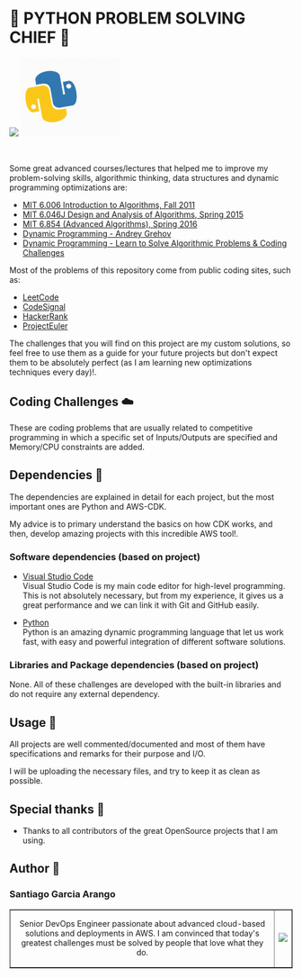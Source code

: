 # :snake: PYTHON PROBLEM SOLVING CHIEF :snake:

<img src="assets/CodingGIF.gif" width=35%> <img src="assets/PythonGIF.gif" width=35%>

<br>

Some great advanced courses/lectures that helped me to improve my problem-solving skills, algorithmic thinking, data structures and dynamic programming optimizations are:

- [MIT 6.006 Introduction to Algorithms, Fall 2011](https://youtube.com/playlist?list=PLUl4u3cNGP61Oq3tWYp6V_F-5jb5L2iHb)
- [MIT 6.046J Design and Analysis of Algorithms, Spring 2015](https://youtube.com/playlist?list=PLUl4u3cNGP6317WaSNfmCvGym2ucw3oGp)
- [MIT 6.854 (Advanced Algorithms), Spring 2016](https://youtube.com/playlist?list=PL6ogFv-ieghdoGKGg2Bik3Gl1glBTEu8c)
- [Dynamic Programming - Andrey Grehov](https://youtube.com/playlist?list=PLVrpF4r7WIhTT1hJqZmjP10nxsmrbRvlf)
- [Dynamic Programming - Learn to Solve Algorithmic Problems & Coding Challenges](https://youtu.be/oBt53YbR9Kk)

Most of the problems of this repository come from public coding sites, such as:

- [LeetCode](https://leetcode.com/problemset/all/)
- [CodeSignal](https://app.codesignal.com)
- [HackerRank](https://www.hackerrank.com/dashboard)
- [ProjectEuler](https://projecteuler.net/archives)

The challenges that you will find on this project are my custom solutions, so feel free to use them as a guide for your future projects but don't expect them to be absolutely perfect (as I am learning new optimizations techniques every day)!. <br>

## Coding Challenges :cloud:

These are coding problems that are usually related to competitive programming in which a specific set of Inputs/Outputs are specified and Memory/CPU constraints are added.

## Dependencies :vertical_traffic_light:

The dependencies are explained in detail for each project, but the most important ones are Python and AWS-CDK. <br>

My advice is to primary understand the basics on how CDK works, and then, develop amazing projects with this incredible AWS tool!. <br>

### Software dependencies (based on project)

- [Visual Studio Code](https://code.visualstudio.com/) <br>
  Visual Studio Code is my main code editor for high-level programming. This is not absolutely necessary, but from my experience, it gives us a great performance and we can link it with Git and GitHub easily. <br>

- [Python](https://www.python.org/) <br>
  Python is an amazing dynamic programming language that let us work fast, with easy and powerful integration of different software solutions. <br>

### Libraries and Package dependencies (based on project)

None. All of these challenges are developed with the built-in libraries and do not require any external dependency. <br>

## Usage :dizzy:

All projects are well commented/documented and most of them have specifications and remarks for their purpose and I/O. <br>

I will be uploading the necessary files, and try to keep it as clean as possible. <br>

## Special thanks :gift:

- Thanks to all contributors of the great OpenSource projects that I am using. <br>

## Author :musical_keyboard:

### Santiago Garcia Arango

<table border="1">
    <tr>
        <td>
            <p align="center">Senior DevOps Engineer passionate about advanced cloud-based solutions and deployments in AWS. I am convinced that today's greatest challenges must be solved by people that love what they do.</p>
        </td>
        <td>
            <p align="center"><img src="assets/SantiagoGarciaArangoPython.png" width=50%></p>
        </td>
    </tr>
</table>
